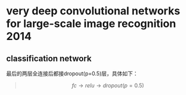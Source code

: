 # very deep convolutional networks for large-scale image recognition 2014

## classification network
最后的两层全连接后都接dropout(p=0.5)层，具体如下：
> $$fc \rightarrow relu \rightarrow dropout(p=0.5)$$